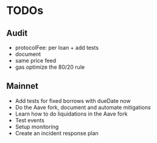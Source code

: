 # TODOs

## Audit

- protocolFee: per loan + add tests
- document
- same price feed
- gas optimize the 80/20 rule

## Mainnet

- Add tests for fixed borrows with dueDate now
- Do the Aave fork, document and automate mitigations
- Learn how to do liquidations in the Aave fork
- Test events
- Setup monitoring
- Create an incident response plan